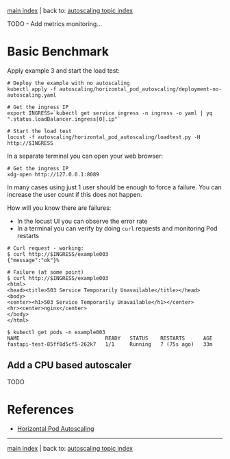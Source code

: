 [main index](../../README.md) | back to: [autoscaling topic index](../README.md)

TODO - Add metrics monitoring...

# Basic Benchmark

Apply example 3 and start the load test:

```shell
# Deploy the example with no autoscaling
kubectl apply -f autoscaling/horizontal_pod_autoscaling/deployment-no-autoscaling.yaml

# Get the ingress IP
export INGRESS=`kubectl get service ingress -n ingress -o yaml | yq ".status.loadBalancer.ingress[0].ip"`

# Start the load test
locust -f autoscaling/horizontal_pod_autoscaling/loadtest.py -H http://$INGRESS
```

In a separate terminal you can open your web browser:

```shell
# Get the ingress IP
xdg-open http://127.0.0.1:8089
```

In many cases using just 1 user should be enough to force a failure. You can increase the user count if this does not happen.

How will you know there are failures:

* In the locust UI you can observe the error rate
* In a terminal you can verify by doing `curl` requests and monitoring Pod restarts

```shell
# Curl request - working:
$ curl http://$INGRESS/example003  
{"message":"ok"}%

# Failure (at some point)
$ curl http://$INGRESS/example003 
<html>
<head><title>503 Service Temporarily Unavailable</title></head>
<body>
<center><h1>503 Service Temporarily Unavailable</h1></center>
<hr><center>nginx</center>
</body>
</html>

$ kubectl get pods -n example003
NAME                            READY   STATUS    RESTARTS      AGE
fastapi-test-85ff8d5cf5-262k7   1/1     Running   7 (75s ago)   33m
```

## Add a CPU based autoscaler

TODO

# References

* [Horizontal Pod Autoscaling](https://kubernetes.io/docs/tasks/run-application/horizontal-pod-autoscale/)

<hr />

[main index](../../README.md) | back to: [autoscaling topic index](../README.md)
